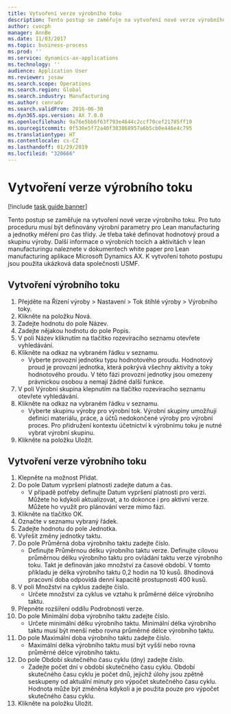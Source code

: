```yaml
---
title: Vytvoření verze výrobního toku
description: Tento postup se zaměřuje na vytvoření nové verze výrobního toku.
author: cvocph
manager: AnnBe
ms.date: 11/03/2017
ms.topic: business-process
ms.prod: ''
ms.service: dynamics-ax-applications
ms.technology: ''
audience: Application User
ms.reviewer: josaw
ms.search.scope: Operations
ms.search.region: Global
ms.search.industry: Manufacturing
ms.author: conradv
ms.search.validFrom: 2016-06-30
ms.dyn365.ops.version: AX 7.0.0
ms.openlocfilehash: 9a76e5bb6f63f793e4644c2ccf70cef21785ff10
ms.sourcegitcommit: 0f530e5f72a40f383868957a6b5cb0e446e4c795
ms.translationtype: HT
ms.contentlocale: cs-CZ
ms.lasthandoff: 01/29/2019
ms.locfileid: "320666"
---
```

# <a name="create-a-production-flow-version"></a>Vytvoření verze výrobního toku

[!include [task guide banner](../../includes/task-guide-banner.md)]

Tento postup se zaměřuje na vytvoření nové verze výrobního toku. Pro tuto proceduru musí být definovány výrobní parametry pro Lean manufacturing a jednotky měření pro čas třídy. Je třeba také definovat hodnotový proud a skupinu výroby. Další informace o výrobních tocích a aktivitách v lean manufacturingu naleznete v dokumentech white paper pro Lean manufacturing aplikace Microsoft Dynamics AX. K vytvoření tohoto postupu jsou použita ukázková data společnosti USMF.


## <a name="create-a-production-flow"></a>Vytvoření výrobního toku
1. Přejděte na Řízení výroby > Nastavení > Tok štíhlé výroby > Výrobního toky.
2. Klikněte na položku Nová.
3. Zadejte hodnotu do pole Název.
4. Zadejte nějakou hodnotu do pole Popis.
5. V poli Název kliknutím na tlačítko rozevíracího seznamu otevřete vyhledávání.
6. Klikněte na odkaz na vybraném řádku v seznamu.
    * Vyberte provozní jednotku typu hodnotového proudu. Hodnotový proud je provozní jednotka, která pokrývá všechny aktivity a toky hodnotového proudu. V této fázi provozní jednotky jsou omezeny právnickou osobou a nemají žádné další funkce.  
7. V poli Výrobní skupina klepnutím na tlačítko rozevíracího seznamu otevřete vyhledávání.
8. Klikněte na odkaz na vybraném řádku v seznamu.
    * Vyberte skupinu výroby pro výrobní tok. Výrobní skupiny umožňují definici materiálu, práce, a účtů nedokončené výroby pro výrobní proces. Pro přidružení kontextu účetnictví k výrobnímu toku je nutné vybrat výrobní skupinu.  
9. Klikněte na položku Uložit.

## <a name="create-a-production-flow-version"></a>Vytvoření verze výrobního toku
1. Klepněte na možnost Přidat.
2. Do pole Datum vypršení platnosti zadejte datum a čas.
    * V případě potřeby definujte Datum vypršení platnosti pro verzi. Můžete ho kdykoli aktualizovat, a to dokonce i pro aktivní verze. Můžete ho využít pro plánování verze mimo fázi.  
3. Klikněte na tlačítko OK.
4. Označte v seznamu vybraný řádek.
5. Zadejte hodnotu do pole Jednotka.
6. Vyřešit změny jednotky taktu.
7. Do pole Průměrná doba výrobního taktu zadejte číslo.
    * Definujte Průměrnou délku výrobního taktu verze. Definujte cílovou průměrnou délku výrobního taktu pro ovládání taktu verze výrobního toku. Takt je definován jako množství za časové období. V tomto příkladu je délka výrobního taktu 0,2 hodin na 10 kusů. 8hodinová pracovní doba odpovídá denní kapacitě prostupnosti 400 kusů.  
8. V poli Množství na cyklus zadejte číslo.
    * Určete množství za cyklus ve vztahu k průměrné délce výrobního taktu.  
9. Přepněte rozšíření oddílu Podrobnosti verze.
10. Do pole Minimální doba výrobního taktu zadejte číslo.
    * Určete minimální délku výrobního taktu. Minimální délka výrobního taktu musí být menší nebo rovna průměrné délce výrobního taktu.  
11. Do pole Maximální doba výrobního taktu zadejte číslo.
    * Maximální délka výrobního taktu musí být vyšší nebo rovna průměrné délce výrobního taktu.  
12. Do pole Období skutečného času cyklu (dny) zadejte číslo.
    * Zadejte počet dní v období skutečného času cyklu. Období skutečného času cyklu je počet dnů, jejichž úlohy jsou zpětně seskupeny od aktuální minuty pro výpočet skutečného času cyklu. Hodnota může být změněna kdykoli a je použita pouze pro výpočet skutečného času cyklu.  
13. Klikněte na položku Uložit.

